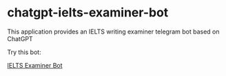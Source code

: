# chatgpt-ielts-examiner-bot
This application provides an IELTS writing examiner telegram bot based on ChatGPT

Try this bot:

[IELTS Examiner Bot](https://t.me/ielts_examiner_bot)